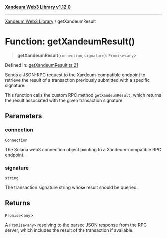 [**Xandeum Web3 Library v1.12.0**](../README.md)

***

[Xandeum Web3 Library](../globals.md) / getXandeumResult

# Function: getXandeumResult()

> **getXandeumResult**(`connection`, `signature`): `Promise`\<`any`\>

Defined in: [getXandeumResult.ts:21](https://github.com/Xandeum/test_web3/blob/main/src/getXandeumResult.ts#L21)

Sends a JSON-RPC request to the Xandeum-compatible endpoint to retrieve
the result of a transaction previously submitted with a specific signature.

This function calls the custom RPC method `getXandeumResult`, which returns
the result associated with the given transaction signature.

## Parameters

### connection

`Connection`

The Solana web3 connection object pointing to a Xandeum-compatible RPC endpoint.

### signature

`string`

The transaction signature string whose result should be queried.

## Returns

`Promise`\<`any`\>

A `Promise<any>` resolving to the parsed JSON response from the RPC server,
         which includes the result of the transaction if available.
